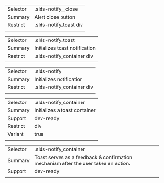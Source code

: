 
|  |  |
|-------|-------|
| Selector | .slds-notify__close |
| Summary | Alert close button |
| Restrict | .slds-notify_toast div |
|  |  |


|  |  |
|-------|-------|
| Selector | .slds-notify_toast |
| Summary | Initializes toast notification |
| Restrict | .slds-notify_container div |
|  |  |


|  |  |
|-------|-------|
| Selector | .slds-notify |
| Summary | Initializes notification |
| Restrict | .slds-notify_container div |
|  |  |


|  |  |
|-------|-------|
| Selector | .slds-notify_container |
| Summary | Initializes a toast container |
| Support | dev-ready |
| Restrict | div |
| Variant | true |
|  |  |


|  |  |
|-------|-------|
| Selector | .slds-notify_container |
| Summary | Toast serves as a feedback & confirmation mechanism after the user takes an action. |
| Support | dev-ready |
|  |  |

